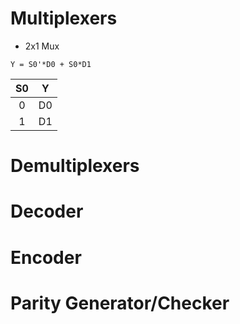# Multiplexers

- 2x1 Mux
```
Y = S0'*D0 + S0*D1 
```

|S0   |Y    |
|:---:|:---:|
|0    |D0   |
|1    |D1   |

# Demultiplexers

# Decoder

# Encoder

# Parity Generator/Checker
